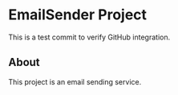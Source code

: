 # EmailSender Project
This is a test commit to verify GitHub integration.

## About
This project is an email sending service.